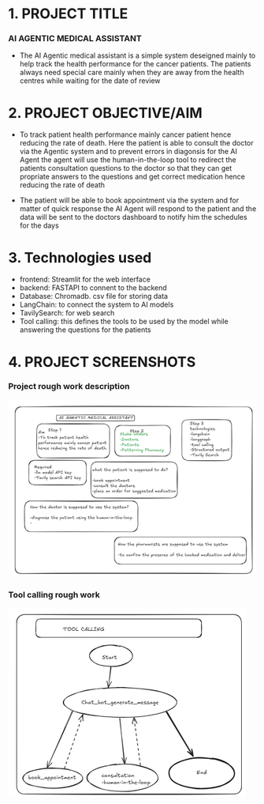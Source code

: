 # 1. PROJECT TITLE

### AI AGENTIC MEDICAL ASSISTANT
- The AI Agentic medical assistant is a simple system deseigned mainly to help track the health performance for the cancer patients. The patients always need special care mainly when they are away from the health centres while waiting for the date of review

# 2. PROJECT OBJECTIVE/AIM
- To track patient health performance mainly cancer patient hence reducing the rate of death. Here the patient is able to consult the doctor via the Agentic system and to prevent errors in diagonsis for the AI Agent the agent will use the human-in-the-loop tool to redirect the patients consultation questions to the doctor so that they can get propriate answers to the questions and get correct medication hence reducing the rate of death

- The patient will be able to book appointment via the system and for matter of quick response the AI Agent will respond to the patient and the data will be sent to the doctors dashboard to notify him the schedules for the days

# 3. Technologies used

- frontend: Streamlit for the web interface
- backend: FASTAPI to connent to the backend
- Database: Chromadb. csv file for storing data
- LangChain: to connect the system to AI models
- TavilySearch: for web search
- Tool calling: this defines the tools to be used by the model while answering the questions for the patients

# 4. PROJECT SCREENSHOTS
### Project rough work description
![Project rough work description](/screenshots/description.png)


### Tool calling rough work
![Tool calling rough work](/screenshots/toolcalling.png)


